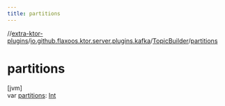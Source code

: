 ```yaml
---
title: partitions
---
```


//[extra-ktor-plugins](../../../index.md)/[io.github.flaxoos.ktor.server.plugins.kafka](../index.md)/[TopicBuilder](index.md)/[partitions](partitions.md)

# partitions

[jvm]\
var [partitions](partitions.md): [Int](https://kotlinlang.org/api/latest/jvm/stdlib/kotlin/-int/index.md)




